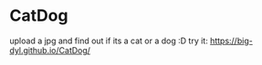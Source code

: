 # CatDog
upload a jpg and find out if its a cat or a dog :D
try it: https://big-dyl.github.io/CatDog/
